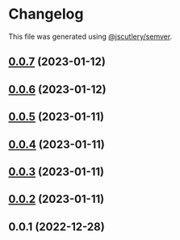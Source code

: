 # Changelog

This file was generated using [@jscutlery/semver](https://github.com/jscutlery/semver).

## [0.0.7](https://github.com/Dafnik/dfts-common/compare/dfts-helper-0.0.6...dfts-helper-0.0.7) (2023-01-12)

## [0.0.6](https://github.com/Dafnik/dfts-common/compare/dfts-helper-0.0.5...dfts-helper-0.0.6) (2023-01-12)

## [0.0.5](https://github.com/Dafnik/dfts-common/compare/dfts-helper-0.0.4...dfts-helper-0.0.5) (2023-01-11)

## [0.0.4](https://github.com/Dafnik/dfts-common/compare/dfts-helper-0.0.3...dfts-helper-0.0.4) (2023-01-11)

## [0.0.3](https://github.com/Dafnik/dfts-common/compare/dfts-helper-0.0.2...dfts-helper-0.0.3) (2023-01-11)

## [0.0.2](https://github.com/Dafnik/dfts-common/compare/dfts-helper-0.0.1...dfts-helper-0.0.2) (2023-01-11)

## 0.0.1 (2022-12-28)
